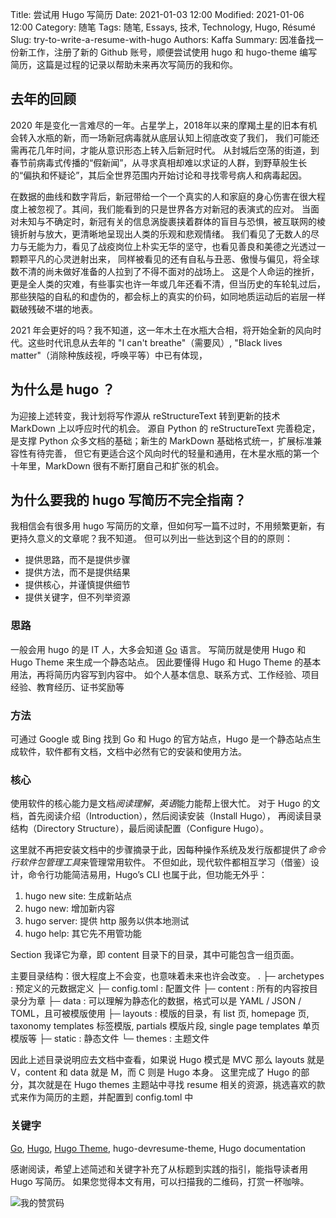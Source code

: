 Title: 尝试用 Hugo 写简历
Date: 2021-01-03 12:00
Modified: 2021-01-06 12:00
Category: 随笔
Tags: 随笔, Essays, 技术, Technology, Hugo, Résumé
Slug: try-to-write-a-resume-with-hugo
Authors: Kaffa
Summary: 因准备找一份新工作，注册了新的 Github 账号，顺便尝试使用 hugo 和 hugo-theme 编写简历，这篇是过程的记录以帮助未来再次写简历的我和你。
 

## 去年的回顾

2020 年是变化一言难尽的一年。占星学上，2018年以来的摩羯土星的旧本有机会转入水瓶的新，而一场新冠病毒就从底层认知上彻底改变了我们，
我们可能还需再花几年时间，才能从意识形态上转入后新冠时代。
从封城后空荡的街道，到春节前病毒式传播的“假新闻”，从寻求真相却难以求证的人群，到野草般生长的“偏执和怀疑论”，其后全世界范围内开始讨论和寻找零号病人和病毒起因。

在数据的曲线和数字背后，新冠带给一个一个真实的人和家庭的身心伤害在很大程度上被忽视了。其间，我们能看到的只是世界各方对新冠的表演式的应对。
当面对未知与不确定时，新冠有关的信息涡旋裹挟着群体的盲目与恐惧，被互联网的棱镜折射与放大，更清晰地呈现出人类的乐观和悲观情绪。
我们看见了无数人的尽力与无能为力，看见了战疫岗位上朴实无华的坚守，也看见善良和美德之光透过一颗颗平凡的心灵迸射出来，
同样被看见的还有自私与丑恶、傲慢与偏见，将全球数不清的尚未做好准备的人拉到了不得不面对的战场上。
这是个人命运的挫折，更是全人类的灾难，有些事实也许一年或几年还看不清，但当历史的车轮轧过后，
那些狭隘的自私的和虚伪的，都会标上的真实的价码，如同地质运动后的岩层一样戳破残破不堪的地表。

2021 年会更好的吗？我不知道，这一年木土在水瓶大合相，将开始全新的风向时代。这些时代讯息从去年的 "I can't breathe"（需要风）, "Black lives matter"（消除种族歧视，呼唤平等）中已有体现，

## 为什么是 hugo ？

为迎接上述转变，我计划将写作源从 reStructureText 转到更新的技术 MarkDown 上以呼应时代的机会。
源自 Python 的 reStructureText 完善稳定，是支撑 Python 众多文档的基础；新生的 MarkDown 基础格式统一，扩展标准兼容性有待完善，
但它有更适合这个风向时代的轻量和通用，在木星水瓶的第一个十年里，MarkDown 很有不断打磨自己和扩张的机会。

## 为什么要我的 hugo 写简历不完全指南？

我相信会有很多用 hugo 写简历的文章，但如何写一篇不过时，不用频繁更新，有更持久意义的文章呢？我不知道。
但可以列出一些达到这个目的的原则：

* 提供思路，而不是提供步骤
* 提供方法，而不是提供结果
* 提供核心，并谨慎提供细节
* 提供关键字，但不列举资源

### 思路

一般会用 hugo 的是 IT 人，大多会知道 [Go][2] 语言。
写简历就是使用 Hugo 和 Hugo Theme 来生成一个静态站点。
因此要懂得 Hugo 和 Hugo Theme 的基本用法，再将简历内容写到内容中。
如个人基本信息、联系方式、工作经验、项目经验、教育经历、证书奖励等

### 方法

可通过 Google 或 Bing 找到 Go 和 Hugo 的官方站点，Hugo 是一个静态站点生成软件，软件都有文档，文档中必然有它的安装和使用方法。


### 核心

使用软件的核心能力是文档*阅读理解*，*英语*能力能帮上很大忙。
对于 Hugo 的文档，首先阅读介绍（Introduction），然后阅读安装（Install Hugo），
再阅读目录结构（Directory Structure），最后阅读配置（Configure Hugo）。

这里就不再把安装文档中的步骤摘录于此，因每种操作系统及发行版都提供了*命令行软件包管理工具*来管理常用软件。
不但如此，现代软件都相互学习（借鉴）设计，命令行功能简洁易用，Hugo’s CLI 也属于此，但功能无外乎：

1. hugo new site: 生成新站点
2. hugo new: 增加新内容 
3. hugo server: 提供 http 服务以供本地测试 
4. hugo help: 其它先不用管功能

Section 我译它为章，即 content 目录下的目录，其中可能包含一组页面。

主要目录结构：很大程度上不会变，也意味着未来也许会改变。
.
├─ archetypes : 预定义的元数据定义 
├─ config.toml : 配置文件
├─ content : 所有的内容按目录分为章
├─ data : 可以理解为静态化的数据，格式可以是 YAML / JSON / TOML，且可被模版使用
├─ layouts : 模版的目录，有 list 页, homepage 页, taxonomy templates 标签模版, partials 模版片段, single page templates 单页模版等
├─ static : 静态文件
└─ themes : 主题文件

因此上述目录说明应去文档中查看，如果说 Hugo 模式是 MVC 那么 layouts 就是 V，content 和 data 就是 M，而 C 则是 Hugo 本身。
这里完成了 Hugo 的部分，其次就是在 Hugo themes 主题站中寻找 resume 相关的资源，挑选喜欢的款式来作为简历的主题，并配置到 config.toml 中

### 关键字

[Go][2], [Hugo][3], [Hugo Theme][4], hugo-devresume-theme, Hugo documentation


感谢阅读，希望上述简述和关键字补充了从标题到实践的指引，能指导读者用 Hugo 写简历。
如果您觉得本文有用，可以扫描我的二维码，打赏一杯咖啡。

![我的赞赏码](https://kaffa.im/img/reward.png "我的赞赏码")

[1]: https://kaffa.im/img/reward.png
[2]: https://golang.org/
[3]: https://gohugo.io/
[4]: https://themes.gohugo.io/